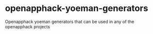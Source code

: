# openapphack-yoeman-generators
Openapphack yoeman generators that can be used in any of the openapphack projects
